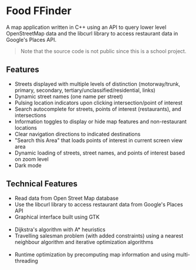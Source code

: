 # Food FFinder
A map application written in C++ using an API to query lower level OpenStreetMap data and the libcurl library to access restaurant data in Google's Places API.

> Note that the source code is not public since this is a school project.

## Features
 * Streets displayed with multiple levels of distinction (motorway/trunk, primary, secondary, tertiary/unclassified/residential, links)
 * Dynamic street names (one name per street)
 * Pulsing location indicators upon clicking intersection/point of interest
 * Search autocomplete for streets, points of interest (restaurants), and intersections
 * Information toggles to display or hide map features and non-restaurant locations
 * Clear navigation directions to indicated destinations
 * "Search this Area" that loads points of interest in current screen view area
 * Dynamic loading of streets, street names, and points of interest based on zoom level
 * Dark mode

## Technical Features
 * Read data from Open Street Map database
 * Use the libcurl library to access restaurant data from Google's Places API
 * Graphical interface built using GTK <br><br>
 * Dijkstra's algorithm with A* heuristics
 * Travelling salesman problem (with added constraints) using a nearest neighbour algorithm and iterative optimization algorithms <br><br>
 * Runtime optimization by precomputing map information and using multi-threading
